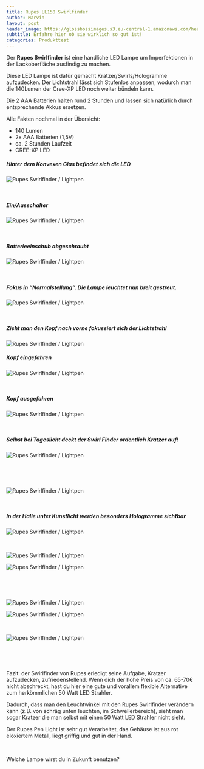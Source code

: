 ```yaml
---
title: Rupes LL150 Swirlfinder
author: Marvin
layout: post
header_image: https://glossbossimages.s3.eu-central-1.amazonaws.com/headerimg/rupesswirlfinder.jpg
subtitle: Erfahre hier ob sie wirklich so gut ist!
categories: Produkttest
---
```

Der **Rupes Swirlfinder** ist eine handliche LED Lampe um Imperfektionen in der Lackoberfläche ausfindig zu machen.

<p style="text-align: left;">
  Diese LED Lampe ist dafür gemacht Kratzer/Swirls/Hologramme aufzudecken. Der Lichtstrahl lässt sich Stufenlos anpassen, wodurch man die 140Lumen der Cree-XP LED noch weiter bündeln kann.
</p>

<p style="text-align: left;">
  Die 2 AAA Batterien halten rund 2 Stunden und lassen sich natürlich durch entsprechende Akkus ersetzen.
</p>

<p style="text-align: left;">
  Alle Fakten nochmal in der Übersicht:
</p>

*   140 Lumen
*   2x AAA Batterien (1,5V)
*   ca. 2 Stunden Laufzeit
*   CREE-XP LED

<h5 style="text-align: left;">
  Hinter dem Konvexen Glas befindet sich die LED
</h5>

![Rupes Swirlfinder / Lightpen](https://glossbossimages.s3.eu-central-1.amazonaws.com/marvin/berichte/rupeslightpen/P1020033.JPG)

&nbsp;

##### Ein/Ausschalter

![Rupes Swirlfinder / Lightpen](https://glossbossimages.s3.eu-central-1.amazonaws.com/marvin/berichte/rupeslightpen/P1020034.JPG)

&nbsp;

##### Batterieeinschub abgeschraubt

![Rupes Swirlfinder / Lightpen](https://glossbossimages.s3.eu-central-1.amazonaws.com/marvin/berichte/rupeslightpen/P1020035.jpg)

&nbsp;

##### Fokus in &#8220;Normalstellung&#8221;. Die Lampe leuchtet nun breit gestreut.

![Rupes Swirlfinder / Lightpen](https://glossbossimages.s3.eu-central-1.amazonaws.com/marvin/berichte/rupeslightpen/P1020036.jpg)

&nbsp;

##### Zieht man den Kopf nach vorne fokussiert sich der Lichtstrahl

![Rupes Swirlfinder / Lightpen](https://glossbossimages.s3.eu-central-1.amazonaws.com/marvin/berichte/rupeslightpen/P1020037.jpg?w=900)
&nbsp;

##### Kopf eingefahren

![Rupes Swirlfinder / Lightpen](https://glossbossimages.s3.eu-central-1.amazonaws.com/marvin/berichte/rupeslightpen/P1020038.JPG)

&nbsp;

##### Kopf ausgefahren

![Rupes Swirlfinder / Lightpen](https://glossbossimages.s3.eu-central-1.amazonaws.com/marvin/berichte/rupeslightpen/P1020039.JPG)

&nbsp;

##### Selbst bei Tageslicht deckt der Swirl Finder ordentlich Kratzer auf!

![Rupes Swirlfinder / Lightpen](https://glossbossimages.s3.eu-central-1.amazonaws.com/marvin/berichte/rupeslightpen/P1020047.JPG)

&nbsp;

&nbsp;

![Rupes Swirlfinder / Lightpen](https://glossbossimages.s3.eu-central-1.amazonaws.com/marvin/berichte/rupeslightpen/P1020050.JPG)

&nbsp;

##### In der Halle unter Kunstlicht werden besonders Hologramme sichtbar

![Rupes Swirlfinder / Lightpen](https://glossbossimages.s3.eu-central-1.amazonaws.com/marvin/berichte/rupeslightpen/P1020054.JPG)

&nbsp;

![Rupes Swirlfinder / Lightpen](https://glossbossimages.s3.eu-central-1.amazonaws.com/marvin/berichte/rupeslightpen/P1020056.JPG)

![Rupes Swirlfinder / Lightpen](https://glossbossimages.s3.eu-central-1.amazonaws.com/marvin/berichte/rupeslightpen/P1020057.JPG)

&nbsp;

&nbsp;

![Rupes Swirlfinder / Lightpen](https://glossbossimages.s3.eu-central-1.amazonaws.com/marvin/berichte/rupeslightpen/P1020060.JPG)

![Rupes Swirlfinder / Lightpen](https://glossbossimages.s3.eu-central-1.amazonaws.com/marvin/berichte/rupeslightpen/P1020061.JPG)

&nbsp;

![Rupes Swirlfinder / Lightpen](https://glossbossimages.s3.eu-central-1.amazonaws.com/marvin/berichte/rupeslightpen/P1020063.JPG)

&nbsp;

&nbsp;

Fazit: der Swirlfinder von Rupes erledigt seine Aufgabe, Kratzer aufzudecken, zufriedenstellend. Wenn dich der hohe Preis von ca. 65-70€ nicht abschreckt, hast du hier eine gute und vorallem flexible Alternative zum herkömmlichen 50 Watt LED Strahler.

Dadurch, dass man den Leuchtwinkel mit den Rupes Swirlfinder verändern kann (z.B. von schräg unten leuchten, im Schwellerbereich), sieht man sogar Kratzer die man selbst mit einen 50 Watt LED Strahler nicht sieht.

Der Rupes Pen Light ist sehr gut Verarbeitet, das Gehäuse ist aus rot eloxiertem Metall, liegt griffig und gut in der Hand.

&nbsp;

Welche Lampe wirst du in Zukunft benutzen?
